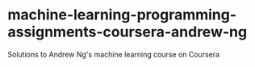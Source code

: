 # machine-learning-programming-assignments-coursera-andrew-ng
Solutions to Andrew Ng's machine learning course on Coursera
